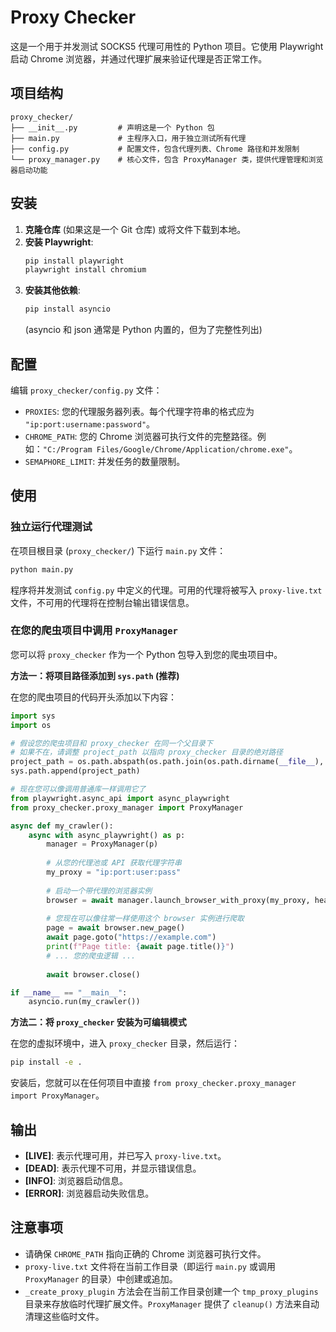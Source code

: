 # Proxy Checker

这是一个用于并发测试 SOCKS5 代理可用性的 Python 项目。它使用 Playwright 启动 Chrome 浏览器，并通过代理扩展来验证代理是否正常工作。

## 项目结构

```
proxy_checker/
├── __init__.py         # 声明这是一个 Python 包
├── main.py             # 主程序入口，用于独立测试所有代理
├── config.py           # 配置文件，包含代理列表、Chrome 路径和并发限制
└── proxy_manager.py    # 核心文件，包含 ProxyManager 类，提供代理管理和浏览器启动功能
```

## 安装

1.  **克隆仓库** (如果这是一个 Git 仓库) 或将文件下载到本地。
2.  **安装 Playwright**:
    ```bash
    pip install playwright
    playwright install chromium
    ```
3.  **安装其他依赖**:
    ```bash
    pip install asyncio
    ```
    (asyncio 和 json 通常是 Python 内置的，但为了完整性列出)

## 配置

编辑 `proxy_checker/config.py` 文件：

*   `PROXIES`: 您的代理服务器列表。每个代理字符串的格式应为 `"ip:port:username:password"`。
*   `CHROME_PATH`: 您的 Chrome 浏览器可执行文件的完整路径。例如：`"C:/Program Files/Google/Chrome/Application/chrome.exe"`。
*   `SEMAPHORE_LIMIT`: 并发任务的数量限制。

## 使用

### 独立运行代理测试

在项目根目录 (`proxy_checker/`) 下运行 `main.py` 文件：

```bash
python main.py
```

程序将并发测试 `config.py` 中定义的代理。可用的代理将被写入 `proxy-live.txt` 文件，不可用的代理将在控制台输出错误信息。

### 在您的爬虫项目中调用 `ProxyManager`

您可以将 `proxy_checker` 作为一个 Python 包导入到您的爬虫项目中。

**方法一：将项目路径添加到 `sys.path` (推荐)**

在您的爬虫项目的代码开头添加以下内容：

```python
import sys
import os

# 假设您的爬虫项目和 proxy_checker 在同一个父目录下
# 如果不在，请调整 project_path 以指向 proxy_checker 目录的绝对路径
project_path = os.path.abspath(os.path.join(os.path.dirname(__file__), '..', 'proxy_checker'))
sys.path.append(project_path)

# 现在您可以像调用普通库一样调用它了
from playwright.async_api import async_playwright
from proxy_checker.proxy_manager import ProxyManager

async def my_crawler():
    async with async_playwright() as p:
        manager = ProxyManager(p)
        
        # 从您的代理池或 API 获取代理字符串
        my_proxy = "ip:port:user:pass" 
        
        # 启动一个带代理的浏览器实例
        browser = await manager.launch_browser_with_proxy(my_proxy, headless=False)
        
        # 您现在可以像往常一样使用这个 browser 实例进行爬取
        page = await browser.new_page()
        await page.goto("https://example.com")
        print(f"Page title: {await page.title()}")
        # ... 您的爬虫逻辑 ...
        
        await browser.close()

if __name__ == "__main__":
    asyncio.run(my_crawler())
```

**方法二：将 `proxy_checker` 安装为可编辑模式**

在您的虚拟环境中，进入 `proxy_checker` 目录，然后运行：

```bash
pip install -e .
```

安装后，您就可以在任何项目中直接 `from proxy_checker.proxy_manager import ProxyManager`。

## 输出

*   **[LIVE]**: 表示代理可用，并已写入 `proxy-live.txt`。
*   **[DEAD]**: 表示代理不可用，并显示错误信息。
*   **[INFO]**: 浏览器启动信息。
*   **[ERROR]**: 浏览器启动失败信息。

## 注意事项

*   请确保 `CHROME_PATH` 指向正确的 Chrome 浏览器可执行文件。
*   `proxy-live.txt` 文件将在当前工作目录（即运行 `main.py` 或调用 `ProxyManager` 的目录）中创建或追加。
*   `_create_proxy_plugin` 方法会在当前工作目录创建一个 `tmp_proxy_plugins` 目录来存放临时代理扩展文件。`ProxyManager` 提供了 `cleanup()` 方法来自动清理这些临时文件。
